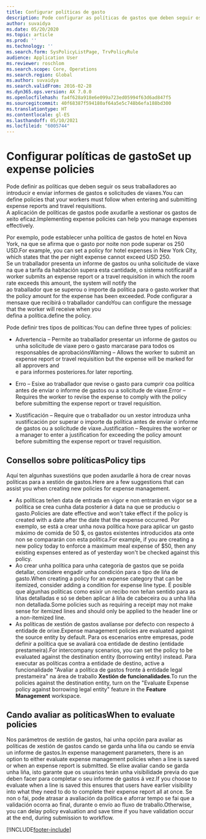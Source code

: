```yaml
---
title: Configurar políticas de gasto
description: Pode configurar as políticas de gastos que deben seguir os seus traballadores ao introducir e enviar informes de gastos e solicitudes de viaxes en Microsoft Dynamics 365 Finance.
author: suvaidya
ms.date: 05/20/2020
ms.topic: article
ms.prod: ''
ms.technology: ''
ms.search.form: SysPolicyListPage, TrvPolicyRule
audience: Application User
ms.reviewer: roschlom
ms.search.scope: Core, Operations
ms.search.region: Global
ms.author: suvaidya
ms.search.validFrom: 2016-02-28
ms.dyn365.ops.version: AX 7.0.0
ms.openlocfilehash: fa4f628a918e6e099a723ed05994f63d6ad847f5
ms.sourcegitcommit: 40f68387f594180af64a5e5c748b6efa188bd300
ms.translationtype: HT
ms.contentlocale: gl-ES
ms.lasthandoff: 05/10/2021
ms.locfileid: "6005744"
---
```

# <a name="set-up-expense-policies"></a><span data-ttu-id="871cb-103">Configurar políticas de gasto</span><span class="sxs-lookup"><span data-stu-id="871cb-103">Set up expense policies</span></span>

<span data-ttu-id="871cb-104">Pode definir as políticas que deben seguir os seus traballadores ao introducir e enviar informes de gastos e solicitudes de viaxes.</span><span class="sxs-lookup"><span data-stu-id="871cb-104">You can define policies that your workers must follow when entering and submitting expense reports and travel requisitions.</span></span>         
<span data-ttu-id="871cb-105">A aplicación de políticas de gastos pode axudarlle a xestionar os gastos de xeito eficaz.</span><span class="sxs-lookup"><span data-stu-id="871cb-105">Implementing expense policies can help you manage expenses effectively.</span></span>         

<span data-ttu-id="871cb-106">Por exemplo, pode establecer unha política de gastos de hotel en Nova York, na que se afirma que o gasto por noite non pode superar os 250 USD.</span><span class="sxs-lookup"><span data-stu-id="871cb-106">For example, you can set a policy for hotel expenses in New York City, which states that the per night expense cannot exceed USD 250.</span></span>       
<span data-ttu-id="871cb-107">Se un traballador presenta un informe de gastos ou unha solicitude de viaxe na que a tarifa da habitación supera esta cantidade, o sistema notificará</span><span class="sxs-lookup"><span data-stu-id="871cb-107">If a worker submits an expense report or a travel requisition in which the room rate exceeds this amount, the system will notify the</span></span>        
<span data-ttu-id="871cb-108">ao traballador que se superou o importe da política para o gasto.</span><span class="sxs-lookup"><span data-stu-id="871cb-108">worker that the policy amount for the expense has been exceeded.</span></span> <span data-ttu-id="871cb-109">Pode configurar a mensaxe que recibirá o traballador cando</span><span class="sxs-lookup"><span data-stu-id="871cb-109">You can configure the message that the worker will receive when you</span></span>        
<span data-ttu-id="871cb-110">defina a política.</span><span class="sxs-lookup"><span data-stu-id="871cb-110">define the policy.</span></span>      
        
<span data-ttu-id="871cb-111">Pode definir tres tipos de políticas:</span><span class="sxs-lookup"><span data-stu-id="871cb-111">You can define three types of policies:</span></span>         
        
- <span data-ttu-id="871cb-112">Advertencia – Permite ao traballador presentar un informe de gastos ou unha solicitude de viaxe pero o gasto marcarase para todos os responsables de aprobacións</span><span class="sxs-lookup"><span data-stu-id="871cb-112">Warning – Allows the worker to submit an expense report or travel requisition but the expense will be marked for all approvers and</span></span>        
  <span data-ttu-id="871cb-113">e para informes posteriores.</span><span class="sxs-lookup"><span data-stu-id="871cb-113">for later reporting.</span></span>        

- <span data-ttu-id="871cb-114">Erro – Esixe ao traballador que revise o gasto para cumprir coa política antes de enviar o informe de gastos ou a solicitude de viaxe.</span><span class="sxs-lookup"><span data-stu-id="871cb-114">Error – Requires the worker to revise the expense to comply with the policy before submitting the expense report or travel requisition.</span></span>       
 
 - <span data-ttu-id="871cb-115">Xustificación – Require que o traballador ou un xestor introduza unha xustificación por superar o importe da política antes de enviar o informe de gastos ou a solicitude de viaxe.</span><span class="sxs-lookup"><span data-stu-id="871cb-115">Justification – Requires the worker or a manager to enter a justification for exceeding the policy amount before submitting the expense report or travel requisition.</span></span>        

## <a name="policy-tips"></a><span data-ttu-id="871cb-116">Consellos sobre políticas</span><span class="sxs-lookup"><span data-stu-id="871cb-116">Policy tips</span></span>
<span data-ttu-id="871cb-117">Aquí ten algunhas suxestións que poden axudarlle á hora de crear novas políticas para a xestión de gastos.</span><span class="sxs-lookup"><span data-stu-id="871cb-117">Here are a few suggestions that can assist you when creating new policies for expense management.</span></span> 
* <span data-ttu-id="871cb-118">As políticas teñen data de entrada en vigor e non entrarán en vigor se a política se crea cunha data posterior á data na que se produciu o gasto.</span><span class="sxs-lookup"><span data-stu-id="871cb-118">Policies are date effective and won't take effect if the policy is created with a date after the date that the expense occurred.</span></span> <span data-ttu-id="871cb-119">Por exemplo, se está a crear unha nova política hoxe para aplicar un gasto máximo de comida de 50 $, os gastos existentes introducidos ata onte non se compararán con esta política.</span><span class="sxs-lookup"><span data-stu-id="871cb-119">For example, if you are creating a new policy today to enforce a maximum meal expense of $50, then any existing expenses entered as of yesterday won't be checked against this policy.</span></span>
* <span data-ttu-id="871cb-120">Ao crear unha política para unha categoría de gastos que se poida detallar, considere engadir unha condición para o tipo de liña de gasto.</span><span class="sxs-lookup"><span data-stu-id="871cb-120">When creating a policy for an expense category that can be itemized, consider adding a condition for expense line type.</span></span> <span data-ttu-id="871cb-121">É posible que algunhas políticas como esixir un recibo non teñan sentido para as liñas detalladas e só se deben aplicar á liña de cabeceira ou a unha liña non detallada.</span><span class="sxs-lookup"><span data-stu-id="871cb-121">Some policies such as requiring a receipt may not make sense for itemized lines and should only be applied to the header line or a non-itemized line.</span></span> 
* <span data-ttu-id="871cb-122">As políticas de xestión de gastos avalíanse por defecto con respecto á entidade de orixe.</span><span class="sxs-lookup"><span data-stu-id="871cb-122">Expense management policies are evaluated against the source entity by default.</span></span> <span data-ttu-id="871cb-123">Para os escenarios entre empresas, pode definir a política que se avaliará coa entidade de destino (entidade prestameira).</span><span class="sxs-lookup"><span data-stu-id="871cb-123">For intercompany scenarios, you can set the policy to be evaluated against the destination entity (borrowing entity) instead.</span></span> <span data-ttu-id="871cb-124">Para executar as políticas contra a entidade de destino, active a funcionalidade "Avaliar a política de gastos fronte á entidade legal prestameira" na área de traballo **Xestión de funcionalidades**.</span><span class="sxs-lookup"><span data-stu-id="871cb-124">To run the policies against the destination entity, turn on the "Evaluate Expense policy against borrowing legal entity" feature in the **Feature Management** workspace.</span></span>

## <a name="when-to-evaluate-policies"></a><span data-ttu-id="871cb-125">Cando avaliar as políticas</span><span class="sxs-lookup"><span data-stu-id="871cb-125">When to evaluate policies</span></span>

<span data-ttu-id="871cb-126">Nos parámetros de xestión de gastos, hai unha opción para avaliar as políticas de xestión de gastos cando se garda unha liña ou cando se envía un informe de gastos.</span><span class="sxs-lookup"><span data-stu-id="871cb-126">In expense management parameters, there is an option to either evaluate expense management policies when a line is saved or when an expense report is submitted.</span></span> <span data-ttu-id="871cb-127">Se elixe avaliar cando se garda unha liña, isto garante que os usuarios terán unha visibilidade previa do que deben facer para completar o seu informe de gastos á vez.</span><span class="sxs-lookup"><span data-stu-id="871cb-127">If you choose to evaluate when a line is saved this ensures that users have earlier visibility into what they need to do to complete their expense report all at once.</span></span> <span data-ttu-id="871cb-128">Se non o fai, pode atrasar a avaliación da política e aforrar tempo se fai que a validación ocorra ao final, durante o envío ao fluxo de traballo.</span><span class="sxs-lookup"><span data-stu-id="871cb-128">Otherwise, you can delay policy evaluation and save time if you have validation occur at the end, during submission to workflow.</span></span>


[!INCLUDE[footer-include](../includes/footer-banner.md)]